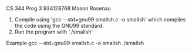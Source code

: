 CS 344 Prog 3
934128768
Mason Rosenau

1. Compile using 'gcc --std=gnu99 smallsh.c -o smallsh' which compiles the code using the GNU99 standard.
2. Run the program with './smallsh'

Example
gcc --std=gnu99 smallsh.c -o smallsh
./smallsh
